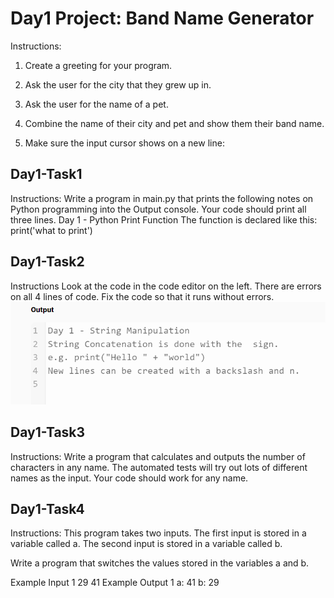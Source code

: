 # Day1 Project: Band Name Generator
Instructions:
1. Create a greeting for your program.

2. Ask the user for the city that they grew up in.

3. Ask the user for the name of a pet.

4. Combine the name of their city and pet and show them their band name.

5. Make sure the input cursor shows on a new line:


## Day1-Task1
Instructions:
Write a program in main.py that prints the following notes on Python programming into the Output console. Your code should print all three lines.
Day 1 - Python Print Function
The function is declared like this:
print('what to print')


## Day1-Task2
Instructions
Look at the code in the code editor on the left. There are errors on all 4 lines of code. Fix the code so that it runs without errors.
![Alt text](image.png)


## Day1-Task3
Instructions:
Write a program that calculates and outputs the number of characters in any name. The automated tests will try out lots of different names as the input. Your code should work for any name.


## Day1-Task4
Instructions:
This program takes two inputs. The first input is stored in a variable called a. The second input is stored in a variable called b.

Write a program that switches the values stored in the variables a and b.

Example Input 1
29
41
Example Output 1
a: 41
b: 29